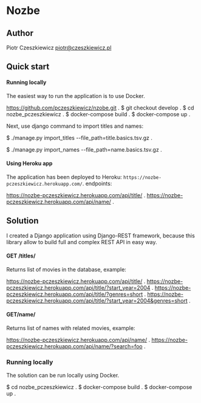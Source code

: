 # Nozbe

## Author
Piotr Czeszkiewicz
piotr@czeszkiewicz.pl

## Quick start
#### Running locally
The easiest way to run the application is to use Docker.

https://github.com/pczeszkiewicz/nzobe.git . 
$ git checkout develop . 
$ cd nozbe_pczeszkiewicz . 
$ docker-compose build . 
$ docker-compose up . 

Next, use django command to import titles and names:

$ ./manage.py import_titles --file_path=title.basics.tsv.gz . 

$ ./manage.py import_names --file_path=name.basics.tsv.gz . 

#### Using Heroku app
The application has been deployed to Heroku: `https://nozbe-pczeszkiewicz.herokuapp.com/`. endpoints:

https://nozbe-pczeszkiewicz.herokuapp.com/api/title/ . 
https://nozbe-pczeszkiewicz.herokuapp.com/api/name/ . 


## Solution
I created a Django application using Django-REST framework, because this library allow to build full and complex 
REST API in easy way. 

#### GET /titles/
Returns list of movies in the database, example: 

https://nozbe-pczeszkiewicz.herokuapp.com/api/title/ . 
https://nozbe-pczeszkiewicz.herokuapp.com/api/title/?start_year=2004 . 
https://nozbe-pczeszkiewicz.herokuapp.com/api/title/?genres=short . 
https://nozbe-pczeszkiewicz.herokuapp.com/api/title/?start_year=2004&genres=short . 

#### GET/name/
Returns list of names with related movies, example: 

https://nozbe-pczeszkiewicz.herokuapp.com/api/name/ . 
https://nozbe-pczeszkiewicz.herokuapp.com/api/name/?search=foo . 

### Running locally
The solution can be run locally using Docker. 

$ cd nozbe_pczeszkiewicz . 
$ docker-compose build . 
$ docker-compose up . 
